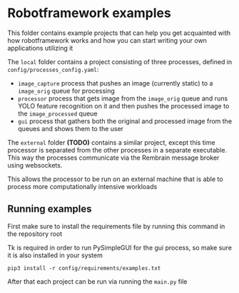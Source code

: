 # Robotframework examples

This folder contains example projects that can help you get acquainted with how robotframework works and how you can 
start writing your own applications utilizing it

The `local` folder contains a project consisting of three processes, defined in `config/processes_config.yaml`:

- `image_capture` process that pushes an image (currently static) to a `image_orig` queue for processing
- `processor` process that gets image from the `image_orig` queue and runs YOLO feature recognition on it and then pushes the processed image to the `image_processed` queue
- `gui` process that gathers both the original and processed image from the queues and shows them to the user

The `external` folder **(TODO)** contains a similar project, except this time processor is separated from the other processes in a separate executable.
This way the processes communicate via the Rembrain message broker using websockets.

This allows the processor to be run on an external machine that is able to process more computationally intensive workloads

## Running examples

First make sure to install the requirements file by running this command in the repository root

Tk is required in order to run PySimpleGUI for the gui process, so make sure it is also installed in your system

```shell
pip3 install -r config/requirements/examples.txt
```

After that each project can be run via running the `main.py` file